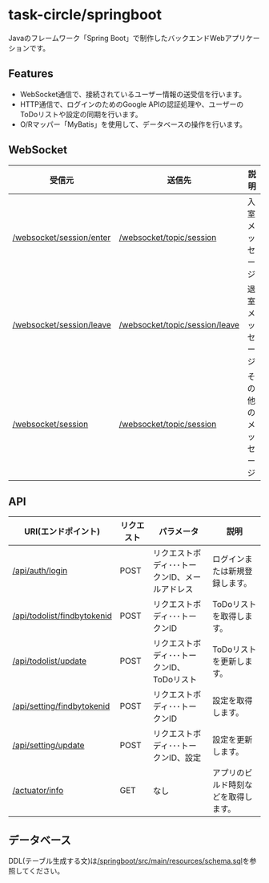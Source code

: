 # task-circle/springboot

Javaのフレームワーク「Spring Boot」で制作したバックエンドWebアプリケーションです。

## Features

- WebSocket通信で、接続されているユーザー情報の送受信を行います。
- HTTP通信で、ログインのためのGoogle APIの認証処理や、ユーザーのToDoリストや設定の同期を行います。
- O/Rマッパー「MyBatis」を使用して、データベースの操作を行います。

## WebSocket

受信元|送信先|説明
---|---|---
[/websocket/session/enter](/springboot/src/main/java/app/taskcircle/controller/SessionWebSocketController.java)|[/websocket/topic/session](/springboot/src/main/java/app/taskcircle/controller/SessionWebSocketController.java)|入室メッセージ
[/websocket/session/leave](/springboot/src/main/java/app/taskcircle/controller/SessionWebSocketController.java)|[/websocket/topic/session/leave](/springboot/src/main/java/app/taskcircle/controller/SessionWebSocketController.java)|退室メッセージ
[/websocket/session](/springboot/src/main/java/app/taskcircle/controller/SessionWebSocketController.java)|[/websocket/topic/session](/springboot/src/main/java/app/taskcircle/controller/SessionWebSocketController.java)|その他のメッセージ

## API

URI(エンドポイント)|リクエスト|パラメータ|説明
---|---|---|---
[/api/auth/login](/springboot/src/main/java/app/taskcircle/controller/AuthController.java)|POST|リクエストボディ･･･トークンID、メールアドレス|ログインまたは新規登録します。
[/api/todolist/findbytokenid](/springboot/src/main/java/app/taskcircle/controller/TodoListController.java)|POST|リクエストボディ･･･トークンID|ToDoリストを取得します。
[/api/todolist/update](/springboot/src/main/java/app/taskcircle/controller/TodoListController.java)|POST|リクエストボディ･･･トークンID、ToDoリスト|ToDoリストを更新します。
[/api/setting/findbytokenid](/springboot/src/main/java/app/taskcircle/controller/SettingController.java)|POST|リクエストボディ･･･トークンID|設定を取得します。
[/api/setting/update](/springboot/src/main/java/app/taskcircle/controller/SettingController.java)|POST|リクエストボディ･･･トークンID、設定|設定を更新します。
[/actuator/info](/springboot/src/main/resources/application.properties)|GET|なし|アプリのビルド時刻などを取得します。

## データベース

DDL(テーブル生成する文)は[/springboot/src/main/resources/schema.sql](/springboot/src/main/resources/schema.sql)を参照してください。
